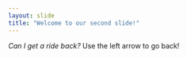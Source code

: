```yaml
---
layout: slide
title: "Welcome to our second slide!"
---
```

*Can I get a ride back?*
Use the left arrow to go back!
